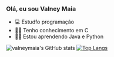 ### Olá, eu sou Valney Maia

- 💻 Estudfo programação
- 👨‍💻 Tenho conhecimento em C
- 👨‍💻 Estou aprendendo Java e Python

 ![valneymaia's GitHub stats](https://github-readme-stats.vercel.app/api?username=valneymaia&show_icons=true&theme=dracula)
  [![Top Langs](https://github-readme-stats.vercel.app/api/top-langs/?username=valneymaia&theme=dracula)](https://github.com/valneymaia/github-readme-stats)
</div>
	
